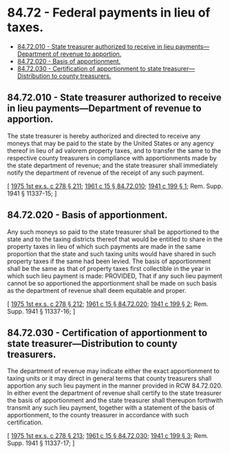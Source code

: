 # 84.72 - Federal payments in lieu of taxes.
* [84.72.010 - State treasurer authorized to receive in lieu payments—Department of revenue to apportion.](#8472010---state-treasurer-authorized-to-receive-in-lieu-paymentsdepartment-of-revenue-to-apportion)
* [84.72.020 - Basis of apportionment.](#8472020---basis-of-apportionment)
* [84.72.030 - Certification of apportionment to state treasurer—Distribution to county treasurers.](#8472030---certification-of-apportionment-to-state-treasurerdistribution-to-county-treasurers)
## 84.72.010 - State treasurer authorized to receive in lieu payments—Department of revenue to apportion.
The state treasurer is hereby authorized and directed to receive any moneys that may be paid to the state by the United States or any agency thereof in lieu of ad valorem property taxes, and to transfer the same to the respective county treasurers in compliance with apportionments made by the state department of revenue; and the state treasurer shall immediately notify the department of revenue of the receipt of any such payment.

\[ [1975 1st ex.s. c 278 § 211](https://leg.wa.gov/CodeReviser/documents/sessionlaw/1975ex1c278.pdf?cite=1975%201st%20ex.s.%20c%20278%20§%20211); [1961 c 15 § 84.72.010](https://leg.wa.gov/CodeReviser/documents/sessionlaw/1961c15.pdf?cite=1961%20c%2015%20§%2084.72.010); [1941 c 199 § 1](https://leg.wa.gov/CodeReviser/documents/sessionlaw/1941c199.pdf?cite=1941%20c%20199%20§%201); Rem. Supp. 1941 § 11337-15; \]

## 84.72.020 - Basis of apportionment.
Any such moneys so paid to the state treasurer shall be apportioned to the state and to the taxing districts thereof that would be entitled to share in the property taxes in lieu of which such payments are made in the same proportion that the state and such taxing units would have shared in such property taxes if the same had been levied. The basis of apportionment shall be the same as that of property taxes first collectible in the year in which such lieu payment is made: PROVIDED, That if any such lieu payment cannot be so apportioned the apportionment shall be made on such basis as the department of revenue shall deem equitable and proper.

\[ [1975 1st ex.s. c 278 § 212](https://leg.wa.gov/CodeReviser/documents/sessionlaw/1975ex1c278.pdf?cite=1975%201st%20ex.s.%20c%20278%20§%20212); [1961 c 15 § 84.72.020](https://leg.wa.gov/CodeReviser/documents/sessionlaw/1961c15.pdf?cite=1961%20c%2015%20§%2084.72.020); [1941 c 199 § 2](https://leg.wa.gov/CodeReviser/documents/sessionlaw/1941c199.pdf?cite=1941%20c%20199%20§%202); Rem. Supp. 1941 § 11337-16; \]

## 84.72.030 - Certification of apportionment to state treasurer—Distribution to county treasurers.
The department of revenue may indicate either the exact apportionment to taxing units or it may direct in general terms that county treasurers shall apportion any such lieu payment in the manner provided in RCW 84.72.020. In either event the department of revenue shall certify to the state treasurer the basis of apportionment and the state treasurer shall thereupon forthwith transmit any such lieu payment, together with a statement of the basis of apportionment, to the county treasurer in accordance with such certification.

\[ [1975 1st ex.s. c 278 § 213](https://leg.wa.gov/CodeReviser/documents/sessionlaw/1975ex1c278.pdf?cite=1975%201st%20ex.s.%20c%20278%20§%20213); [1961 c 15 § 84.72.030](https://leg.wa.gov/CodeReviser/documents/sessionlaw/1961c15.pdf?cite=1961%20c%2015%20§%2084.72.030); [1941 c 199 § 3](https://leg.wa.gov/CodeReviser/documents/sessionlaw/1941c199.pdf?cite=1941%20c%20199%20§%203); Rem. Supp. 1941 § 11337-17; \]

